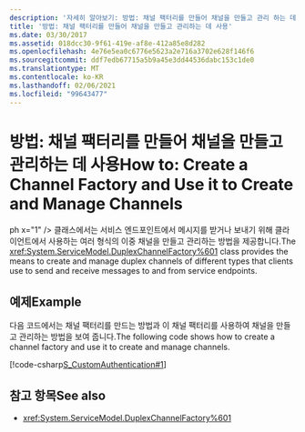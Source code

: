 ```yaml
---
description: '자세히 알아보기: 방법: 채널 팩터리를 만들어 채널을 만들고 관리 하는 데 사용'
title: '방법: 채널 팩터리를 만들어 채널을 만들고 관리하는 데 사용'
ms.date: 03/30/2017
ms.assetid: 018dcc30-9f61-419e-af8e-412a85e8d282
ms.openlocfilehash: 4e76e5ea0c6776e5623a2e716a3702e628f146f6
ms.sourcegitcommit: ddf7edb67715a5b9a45e3dd44536dabc153c1de0
ms.translationtype: MT
ms.contentlocale: ko-KR
ms.lasthandoff: 02/06/2021
ms.locfileid: "99643477"
---
```

# <a name="how-to-create-a-channel-factory-and-use-it-to-create-and-manage-channels"></a><span data-ttu-id="98c8f-103">방법: 채널 팩터리를 만들어 채널을 만들고 관리하는 데 사용</span><span class="sxs-lookup"><span data-stu-id="98c8f-103">How to: Create a Channel Factory and Use it to Create and Manage Channels</span></span>

<span data-ttu-id="98c8f-104">ph x="1" /&gt; 클래스에서는 서비스 엔드포인트에서 메시지를 받거나 보내기 위해 클라이언트에서 사용하는 여러 형식의 이중 채널을 만들고 관리하는 방법을 제공합니다.</span><span class="sxs-lookup"><span data-stu-id="98c8f-104">The <xref:System.ServiceModel.DuplexChannelFactory%601> class provides the means to create and manage duplex channels of different types that clients use to send and receive messages to and from service endpoints.</span></span>  
  
## <a name="example"></a><span data-ttu-id="98c8f-105">예제</span><span class="sxs-lookup"><span data-stu-id="98c8f-105">Example</span></span>  

 <span data-ttu-id="98c8f-106">다음 코드에서는 채널 팩터리를 만드는 방법과 이 채널 팩터리를 사용하여 채널을 만들고 관리하는 방법을 보여 줍니다.</span><span class="sxs-lookup"><span data-stu-id="98c8f-106">The following code shows how to create a channel factory and use it to create and manage channels.</span></span>  
  
 [!code-csharp[S_CustomAuthentication#1](../../../../samples/snippets/csharp/VS_Snippets_CFX/s_customauthentication/cs/instance.cs#1)]  
  
## <a name="see-also"></a><span data-ttu-id="98c8f-107">참고 항목</span><span class="sxs-lookup"><span data-stu-id="98c8f-107">See also</span></span>

- <xref:System.ServiceModel.DuplexChannelFactory%601>
